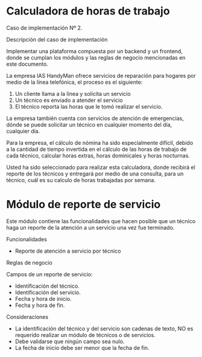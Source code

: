 # Calculadora de horas de trabajo

Caso de implementación Nº 2.

Descripción del caso de implementación

Implementar una plataforma compuesta por un backend y un frontend, donde se cumplan
los módulos y las reglas de negocio mencionadas en este documento.

La empresa IAS HandyMan ofrece servicios de reparación para hogares por medio de la línea telefónica, el proceso es el siguiente:

1. Un cliente llama a la línea y solicita un servicio
2. Un técnico es enviado a atender el servicio
3. El técnico reporta las horas que le tomó realizar el servicio.

La empresa también cuenta con servicios de atención de emergencias, dónde se puede
solicitar un técnico en cualquier momento del día, cualquier día.

Para la empresa, el cálculo de nómina ha sido especialmente difícil, debido a la cantidad de
tiempo invertida en el cálculo de las horas de trabajo de cada técnico, calcular horas extras,
horas dominicales y horas nocturnas.

Usted ha sido seleccionado para realizar esta calculadora, donde recibirá el reporte de los
técnicos y entregará por medio de una consulta, para un técnico, cuál es su calculo de
horas trabajadas por semana.

# Módulo de reporte de servicio

Este módulo contiene las funcionalidades que hacen posible que un técnico haga un reporte
de la atención a un servicio una vez fue terminado.

Funcionalidades
- Reporte de atención a servicio por técnico

Reglas de negocio

Campos de un reporte de servicio:
- Identificación del técnico.
- Identificación del servicio.
- Fecha y hora de inicio.
- Fecha y hora de fin.

Consideraciones
- La identificación del técnico y del servicio son cadenas de texto, NO es requerido
realizar un módulo de técnicos o de servicios.
- Debe validarse que ningún campo sea nulo.
- La fecha de inicio debe ser menor que la fecha de fin.
